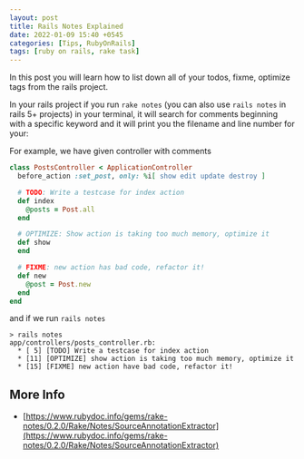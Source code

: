 ```yaml
---
layout: post
title: Rails Notes Explained
date: 2022-01-09 15:40 +0545
categories: [Tips, RubyOnRails]
tags: [ruby on rails, rake task]
---
```


In this post you will learn how to  list down all of your todos, fixme, optimize tags from the rails project.

In your rails project if you run `rake notes` (you can also use `rails notes` in rails 5+ projects) in your terminal, it will search for comments beginning with a specific keyword and it will print you the filename and line number for your:

For example, we have given controller with comments

```ruby
class PostsController < ApplicationController
  before_action :set_post, only: %i[ show edit update destroy ]

  # TODO: Write a testcase for index action
  def index
    @posts = Post.all
  end

  # OPTIMIZE: Show action is taking too much memory, optimize it
  def show
  end

  # FIXME: new action has bad code, refactor it!
  def new
    @post = Post.new
  end
end
```

and if we run `rails notes`

```shell
> rails notes
app/controllers/posts_controller.rb:
  * [ 5] [TODO] Write a testcase for index action
  * [11] [OPTIMIZE] show action is taking too much memory, optimize it
  * [15] [FIXME] new action have bad code, refactor it!
```

## More Info

- [https://www.rubydoc.info/gems/rake-notes/0.2.0/Rake/Notes/SourceAnnotationExtractor](https://www.rubydoc.info/gems/rake-notes/0.2.0/Rake/Notes/SourceAnnotationExtractor)
